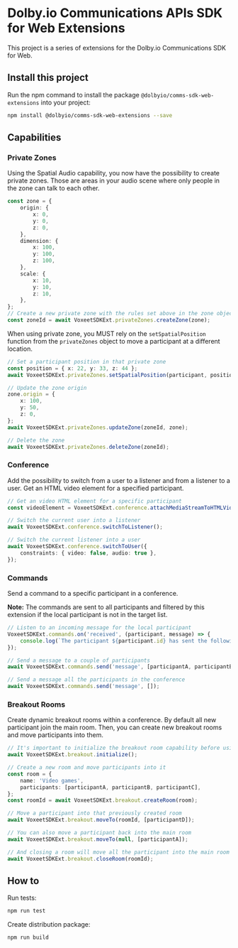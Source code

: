 # Dolby.io Communications APIs SDK for Web Extensions

This project is a series of extensions for the Dolby.io Communications SDK for Web.

## Install this project

Run the npm command to install the package `@dolbyio/comms-sdk-web-extensions` into your project:

```bash
npm install @dolbyio/comms-sdk-web-extensions --save
```

## Capabilities

### Private Zones

Using the Spatial Audio capability, you now have the possibility to create private zones. Those are areas in your audio scene where only people in the zone can talk to each other.

```ts
const zone = {
    origin: {
        x: 0,
        y: 0,
        z: 0,
    },
    dimension: {
        x: 100,
        y: 100,
        z: 100,
    },
    scale: {
        x: 10,
        y: 10,
        z: 10,
    },
};
// Create a new private zone with the rules set above in the zone object
const zoneId = await VoxeetSDKExt.privateZones.createZone(zone);
```

When using private zone, you MUST rely on the `setSpatialPosition` function from the `privateZones` object to move a participant at a different location.

```ts
// Set a participant position in that private zone
const position = { x: 22, y: 33, z: 44 };
await VoxeetSDKExt.privateZones.setSpatialPosition(participant, position);

// Update the zone origin
zone.origin = {
    x: 100,
    y: 50,
    z: 0,
};
await VoxeetSDKExt.privateZones.updateZone(zoneId, zone);

// Delete the zone
await VoxeetSDKExt.privateZones.deleteZone(zoneId);
```

### Conference

Add the possibility to switch from a user to a listener and from a listener to a user. Get an HTML video element for a specified participant.

```ts
// Get an video HTML element for a specific participant
const videoElement = VoxeetSDKExt.conference.attachMediaStreamToHTMLVideoElement(participant);

// Switch the current user into a listener
await VoxeetSDKExt.conference.switchToListener();

// Switch the current listener into a user
await VoxeetSDKExt.conference.switchToUser({
    constraints: { video: false, audio: true },
});
```

### Commands

Send a command to a specific participant in a conference.

**Note:** The commands are sent to all participants and filtered by this extension if the local participant is not in the target list.

```ts
// Listen to an incoming message for the local participant
VoxeetSDKExt.commands.on('received', (participant, message) => {
    console.log(`The participant ${participant.id} has sent the following message: ${message}`);
});

// Send a message to a couple of participants
await VoxeetSDKExt.commands.send('message', [participantA, participantB]);

// Send a message all the participants in the conference
await VoxeetSDKExt.commands.send('message', []);
```

### Breakout Rooms

Create dynamic breakout rooms within a conference. By default all new participant join the main room. Then, you can create new breakout rooms and move participants into them.

```ts
// It's important to initialize the breakout room capability before using it
await VoxeetSDKExt.breakout.initialize();

// Create a new room and move participants into it
const room = {
    name: 'Video games',
    participants: [participantA, participantB, participantC],
};
const roomId = await VoxeetSDKExt.breakout.createRoom(room);

// Move a participant into that previously created room
await VoxeetSDKExt.breakout.moveTo(roomId, [participantD]);

// You can also move a participant back into the main room
await VoxeetSDKExt.breakout.moveTo(null, [participantA]);

// And closing a room will move all the participant into the main room
await VoxeetSDKExt.breakout.closeRoom(roomId);
```

## How to

Run tests:

```bash
npm run test
```

Create distribution package:

```bash
npm run build
```
